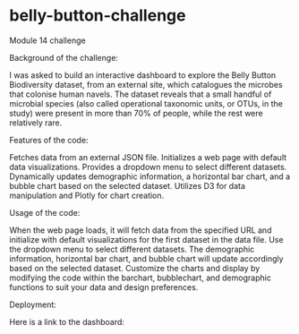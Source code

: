 # belly-button-challenge
Module 14 challenge


Background of the challenge:

I was asked to build an interactive dashboard to explore the Belly Button Biodiversity dataset, from an external site, which catalogues the microbes that colonise human navels.
The dataset reveals that a small handful of microbial species (also called operational taxonomic units, or OTUs, in the study) were present in more than 70% of people, while the rest were relatively rare.


Features of the code:

Fetches data from an external JSON file.
Initializes a web page with default data visualizations.
Provides a dropdown menu to select different datasets.
Dynamically updates demographic information, a horizontal bar chart, and a bubble chart based on the selected dataset.
Utilizes D3 for data manipulation and Plotly for chart creation.


Usage of the code:

When the web page loads, it will fetch data from the specified URL and initialize with default visualizations for the first dataset in the data file.
Use the dropdown menu to select different datasets. The demographic information, horizontal bar chart, and bubble chart will update accordingly based on the selected dataset.
Customize the charts and display by modifying the code within the barchart, bubblechart, and demographic functions to suit your data and design preferences.


Deployment:

Here is a link to the dashboard:
